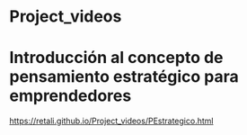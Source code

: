 # Project_videos
# Introducción al concepto de pensamiento estratégico para emprendedores
https://retali.github.io/Project_videos/PEstrategico.html
